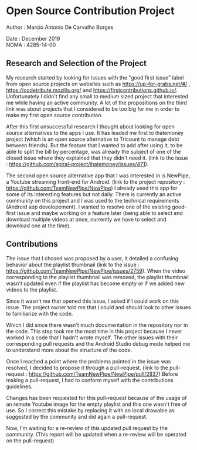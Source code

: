 # Open Source Contribution Project
Author : Marcio Antonio De Carvalho Borges

Date : December 2019  
NOMA : 4285-14-00

## Research and Selection of the Project
My research started by looking for issues with the "good first issue" label  from open source projects on websites such as https://up-for-grabs.net/#/ , https://codetribute.mozilla.org/ and https://firstcontributions.github.io/. Unfortunately I didn't find any small to medium sized project that interested me while having an active community. A lot of the propositions on the third link was about projects that I considered to be too big for me in order to make my first open source contribution. 

After this first unsuccessful research I thought about looking for open source alternatives to the apps I use. It has leaded me first to ihatemoney project  (which is an open source alternative to Tricount to manage debt between friends). But the feature that I wanted to add after using it, to be able to split the bill by percentage, was already the subject of one of the closed issue where they explained that they didn't need it. (link to the issue : https://github.com/spiral-project/ihatemoney/issues/471). 

The second open source alternative app that I was interested in is NewPipe, a Youtube streaming front-end for Android. (link to the project repository : https://github.com/TeamNewPipe/NewPipe) I already used this app for some of its interesting features but not daily. There is currently an active community on this project and I was used to the technical requirements (Android app developement). I wanted to resolve one of the existing good-first issue and maybe working on a feature later (being able to select and download multiple videos at once, currently we have to select and download one at the time).
## Contributions
The issue that I chosed was proposed by a user, it detailed a confusing behavior about the playlist thumbnail (link to the issue : https://github.com/TeamNewPipe/NewPipe/issues/2759). When the video corresponding to the playlist thumbnail was removed, the playlist thumbnail wasn't updated even if the playlist has become empty or if we added new videos to the playlist. 

Since it wasn't me that opened this issue, I asked if I could work on this issue. The project owner told me that I could and should look to other issues to familiarize with the code. 

Which I did since there wasn't much documentation in the repository nor in the code. This step took me the most time in this project because I never worked in a code that I hadn't wrote myself. The other issues with their corresponding pull requests and the Android Studio debug mode helped me to understand more about the structure of the code. 

Once I reached a point where the problems pointed in the issue was resolved, I decided to propose it through a pull-request. (link to the pull-request : https://github.com/TeamNewPipe/NewPipe/pull/2837) Before making a pull-request, I had to conform myself with the contributions guidelines. 

Changes has been requested for this pull-request because of the usage of an remote Youtube image for the empty playlist and this one wasn't free of use. So I correct this mistake by replacing it with an local drawable as suggested by the community and did again a pull-request. 

Now, I'm waiting for a re-review of this updated pull request by the community.
(This report will be updated when a re-review will be operated on the pull-request)
